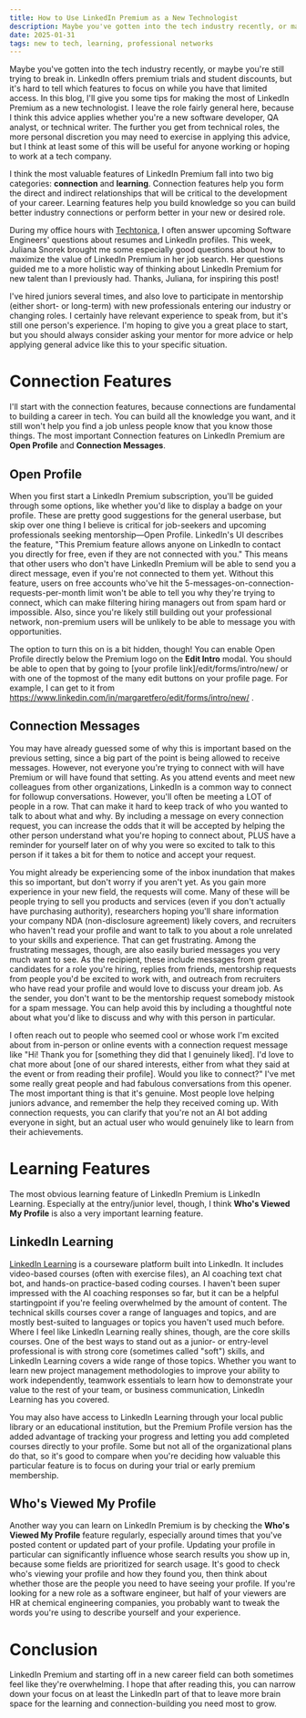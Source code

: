 ```yaml
---
title: How to Use LinkedIn Premium as a New Technologist
description: Maybe you've gotten into the tech industry recently, or maybe you're still trying to break in. LinkedIn offers premium trials, but it's hard to tell which features to focus on when you have limited time. In this blog, I'll give you some tips for making the most of LinkedIn Premium as a new technologist.
date: 2025-01-31
tags: new to tech, learning, professional networks
---
```


Maybe you've gotten into the tech industry recently, or maybe you're still trying to break in. LinkedIn offers premium trials and student discounts, but it's hard to tell which features to focus on while you have that limited access. In this blog, I'll give you some tips for making the most of LinkedIn Premium as a new technologist. I leave the role fairly general here, because I think this advice applies whether you're a new software developer, QA analyst, or technical writer. The further you get from  technical roles, the more personal discretion you may need to exercise in applying this advice, but I think at least some of this will be useful for anyone working or hoping to work at a tech company.

I think the most valuable features of LinkedIn Premium fall into two big categories: **connection** and **learning**. Connection features help you form the direct and indirect relationships that will be critical to the development of your career. Learning features help you build knowledge so you can build better industry connections or perform better in your new or desired role.

During my office hours with [Techtonica](https://www.techtonica.org/), I often answer upcoming Software Engineers' questions about resumes and LinkedIn profiles. This week, Juliana Snorek brought me some especially good questions about how to maximize the value of LinkedIn Premium in her job search. Her questions guided me to a more
holistic way of thinking about LinkedIn Premium for new talent than I previously had. Thanks, Juliana, for inspiring this post!

I've hired juniors several times, and also love to participate in mentorship (either short- or long-term) with new professionals entering our industry or changing roles. I certainly have relevant experience to speak from, but it's still one person's experience. I'm hoping to give you a great place to start, but you should always consider asking your mentor for more advice or help applying general advice like this to your specific situation. 

# Connection Features
I'll start with the connection features, because connections are fundamental to building a career in tech. You can build all the knowledge you want, and it still won't help you find a job unless people know that you know those things. The most important Connection features on LinkedIn Premium are **Open Profile** and **Connection Messages**. 

## Open Profile
When you first start a LinkedIn Premium subscription, you'll be guided through some options, like whether you'd like to display a badge on your profile. These are pretty good suggestions for the general userbase, but skip over one thing I believe is critical for job-seekers and upcoming professionals seeking mentorship—Open Profile. LinkedIn's UI describes the feature, "This Premium feature allows anyone on LinkedIn to contact you directly for free, even if they are not connected with you." This means that other users who don't have LinkedIn Premium will be able to send you a direct message, even if you're not connected to them yet. Without this feature, users on free accounts who've hit  the 5-messages-on-connection-requests-per-month limit won't be able to tell you why they're trying to connect, which can make filtering hiring managers out from spam hard or impossible. Also, since you're likely still building out your professional network, non-premium users will be unlikely to be able to message you with opportunities.

The option to turn this on is a bit hidden, though! You can enable Open Profile directly below the Premium logo on the **Edit Intro** modal. You should be able to open that by going to [your profile link]/edit/forms/intro/new/ or with one of the topmost of the many edit buttons on your profile page. For example, I can get to it from https://www.linkedin.com/in/margaretfero/edit/forms/intro/new/ . 

## Connection Messages
You may have already guessed some of why this is important based on the previous setting, since a big part of the point is being allowed to receive messages. However, not everyone you're trying to connect with will have Premium or will have found that setting. As you attend events and meet new colleagues from other organizations, LinkedIn is a common way to connect for followup conversations. However, you'll often be meeting a LOT of people in a row. That can make it hard to keep track of who you wanted to talk to about what and why. By including a message on every connection request, you can increase the odds that it will be accepted by helping the other person understand what you're hoping to connect about, PLUS have a reminder for yourself later on of why you were so excited to talk to this person if it takes a bit for them to notice and accept your request. 

You might already be experiencing some of the inbox inundation that makes this so important, but don't worry if you aren't yet. As you gain more experience in your new field, the requests will come. Many of these will be people trying to sell you products and services (even if you don't actually have purchasing authority), researchers hoping you'll share information your company NDA (non-disclosure agreement) likely covers, and recruiters who haven't read your profile and want to talk to you about a role unrelated to your skills and experience. That can get frustrating. Among the frustrating messages, though, are also easily buried messages you very much want to see. As the recipient, these include messages from great candidates for a role you're hiring, replies from friends, mentorship requests from people you'd be excited to work with, and outreach from recruiters who have read your profile and would love to discuss your dream job. As the sender, you don't want to be the mentorship request somebody mistook for a spam message. You can help avoid this by including a thoughtful note about what you'd like to discuss and why with this person in particular. 

I often reach out to people who seemed cool or whose work I'm excited about from in-person or online events with a connection request message like "Hi! Thank you for [something they did that I genuinely liked]. I'd love to chat more about [one of our shared interests, either from what they said at the event or from reading their profile].  Would you like to connect?" I've met some really great people and had fabulous conversations from this opener. The most important thing is that it's genuine. Most people love helping juniors advance, and remember the help they received coming up. With connection requests, you can clarify that you're not an AI bot adding everyone in sight, but an  actual user who would genuinely like to learn from their achievements.

# Learning Features
The most obvious learning feature of LinkedIn Premium is LinkedIn Learning. Especially at the entry/junior level, though, I think **Who's Viewed My Profile** is also a very  important learning feature.

## LinkedIn Learning
[LinkedIn Learning](https://www.linkedin.com/learning/) is a courseware platform built into LinkedIn. It includes video-based courses (often with exercise files), an AI  coaching text chat bot, and hands-on practice-based coding courses. I haven't been super impressed with the AI coaching responses so far, but it can be a helpful startingpoint if you're feeling overwhelmed by the amount of content. The technical skills courses cover a range of languages and topics, and are mostly best-suited to languages or topics you haven't used much before. Where I feel like LinkedIn Learning really shines, though, are the core skills courses. One of the best ways to stand out as a junior- or entry-level professional is with strong core (sometimes called "soft") skills, and LinkedIn Learning covers a wide range of those topics. Whether you want to learn new project management methodologies to improve your ability to work independently, teamwork essentials to learn how to demonstrate your value to the rest of your team, or business communication, LinkedIn Learning has you covered.

You may also have access to LinkedIn Learning through your local public library or an educational institution, but the Premium Profile version has the added advantage of tracking your progress and letting you add completed courses directly to your profile. Some but not all of the organizational plans do that, so it's good to compare when you're deciding how valuable this particular feature is to focus on during your trial or early premium membership.


## Who's Viewed My Profile
Another way you can learn on LinkedIn Premium is by checking the **Who's Viewed My Profile** feature regularly, especially around times that you've posted content or updated part of your profile. Updating your profile in particular can significantly influence whose search results you show up in, because some fields are prioritized for search usage. It's good to check who's viewing your profile and how they found you, then think about whether those are the people you need to have seeing your profile. If you're looking for a new role as a software engineer, but half of your viewers are HR at chemical engineering companies, you probably want to tweak the words you're using to describe yourself and your experience.

# Conclusion
LinkedIn Premium and starting off in a new career field can both sometimes feel like they're overwhelming. I hope that after reading this, you can narrow down your focus on at least the LinkedIn part of that to leave more brain space for the learning and connection-building you need most to grow.